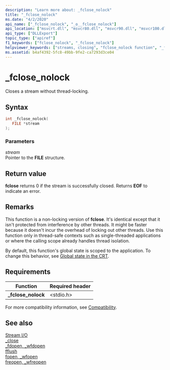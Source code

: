 ```yaml
---
description: "Learn more about: _fclose_nolock"
title: "_fclose_nolock"
ms.date: "4/2/2020"
api_name: ["_fclose_nolock", "_o__fclose_nolock"]
api_location: ["msvcrt.dll", "msvcr80.dll", "msvcr90.dll", "msvcr100.dll", "msvcr100_clr0400.dll", "msvcr110.dll", "msvcr110_clr0400.dll", "msvcr120.dll", "msvcr120_clr0400.dll", "ucrtbase.dll", "api-ms-win-crt-stdio-l1-1-0.dll", "api-ms-win-crt-private-l1-1-0.dll"]
api_type: ["DLLExport"]
topic_type: ["apiref"]
f1_keywords: ["fclose_nolock", "_fclose_nolock"]
helpviewer_keywords: ["streams, closing", "fclose_nolock function", "_fclose_nolock function"]
ms.assetid: b4af4392-5fc8-49bb-9fe2-ca7293d3ce04
---
```

# _fclose_nolock

Closes a stream without thread-locking.

## Syntax

```C
int _fclose_nolock(
   FILE *stream
);
```

### Parameters

*stream*<br/>
Pointer to the **FILE** structure.

## Return value

**fclose** returns 0 if the stream is successfully closed. Returns **EOF** to indicate an error.

## Remarks

This function is a non-locking version of **fclose**. It's identical except that it isn't protected from interference by other threads. It might be faster because it doesn't incur the overhead of locking out other threads. Use this function only in thread-safe contexts such as single-threaded applications or where the calling scope already handles thread isolation.

By default, this function's global state is scoped to the application. To change this behavior, see [Global state in the CRT](../global-state.md).

## Requirements

|Function|Required header|
|--------------|---------------------|
|**_fclose_nolock**|\<stdio.h>|

For more compatibility information, see [Compatibility](../compatibility.md).

## See also

[Stream I/O](../stream-i-o.md)\
[_close](close.md)\
[_fdopen, _wfdopen](fdopen-wfdopen.md)\
[fflush](fflush.md)\
[fopen, _wfopen](fopen-wfopen.md)\
[freopen, _wfreopen](freopen-wfreopen.md)
